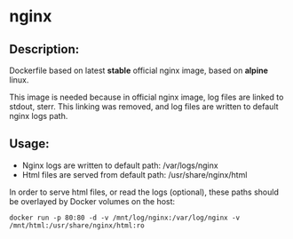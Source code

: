 # nginx

## Description:
Dockerfile based on latest **stable** official nginx image, based on **alpine** linux.

This image is needed because in official nginx image, log files are linked to stdout, sterr.
This linking was removed, and log files are written to default nginx logs path.

## Usage:
- Nginx logs are written to default path: /var/logs/nginx
- Html files are served from default path: /usr/share/nginx/html

In order to serve html files, or read the logs (optional), these paths should be overlayed by Docker volumes on the host:

 `docker run -p 80:80 -d -v /mnt/log/nginx:/var/log/nginx -v /mnt/html:/usr/share/nginx/html:ro`
